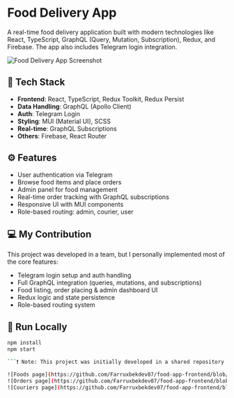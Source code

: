 # Food Delivery App

A real-time food delivery application built with modern technologies like React, TypeScript, GraphQL (Query, Mutation, Subscription), Redux, and Firebase. The app also includes Telegram login integration.

![Food Delivery App Screenshot](path-to-your-image.png)

## 🔧 Tech Stack

- **Frontend**: React, TypeScript, Redux Toolkit, Redux Persist
- **Data Handling**: GraphQL (Apollo Client)
- **Auth**: Telegram Login
- **Styling**: MUI (Material UI), SCSS
- **Real-time**: GraphQL Subscriptions
- **Others**: Firebase, React Router

## ⚙️ Features

- User authentication via Telegram
- Browse food items and place orders
- Admin panel for food management
- Real-time order tracking with GraphQL subscriptions
- Responsive UI with MUI components
- Role-based routing: admin, courier, user

## 💻 My Contribution

This project was developed in a team, but I personally implemented most of the core features:

- Telegram login setup and auth handling
- Full GraphQL integration (queries, mutations, and subscriptions)
- Food listing, order placing & admin dashboard UI
- Redux logic and state persistence
- Role-based routing system

## 🚀 Run Locally

````bash
npm install
npm start

```❗ Note: This project was initially developed in a shared repository where I was a collaborator. To showcase my personal contributions and for easier review, I’ve moved the source code to this personal repository.

![Foods page](https://github.com/Farruxbekdev07/food-app-frontend/blob/main/src/app/assets/screenshots/foods.jpg?raw=true)
![Orders page](https://github.com/Farruxbekdev07/food-app-frontend/blob/main/src/app/assets/screenshots/orders.jpg?raw=true)
![Couriers page](https://github.com/Farruxbekdev07/food-app-frontend/blob/main/src/app/assets/screenshots/couriers.jpg?raw=true)
````
